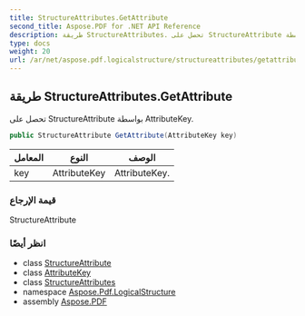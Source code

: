 ```yaml
---
title: StructureAttributes.GetAttribute
second_title: Aspose.PDF for .NET API Reference
description: طريقة StructureAttributes. تحصل على StructureAttribute بواسطة AttributeKey
type: docs
weight: 20
url: /ar/net/aspose.pdf.logicalstructure/structureattributes/getattribute/
---
```

## طريقة StructureAttributes.GetAttribute

تحصل على StructureAttribute بواسطة AttributeKey.

```csharp
public StructureAttribute GetAttribute(AttributeKey key)
```

| المعامل | النوع | الوصف |
| --- | --- | --- |
| key | AttributeKey | AttributeKey. |

### قيمة الإرجاع

StructureAttribute

### انظر أيضًا

* class [StructureAttribute](../../structureattribute/)
* class [AttributeKey](../../attributekey/)
* class [StructureAttributes](../)
* namespace [Aspose.Pdf.LogicalStructure](../../../aspose.pdf.logicalstructure/)
* assembly [Aspose.PDF](../../../)